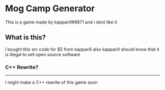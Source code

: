 # Mog Camp Generator

This is a game made by kapparill#8871 and i dont like it

## What is this?

I bought this src code for $5 from kapparill also kapparill should know that it is illegal to sell open source software

### C++ Rewrite?
---

I might make a C++ rewrite of this game soon
